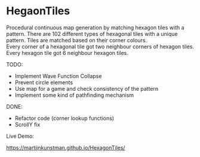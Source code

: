 # HegaonTiles 


Procedural continuous map generation by matching hexagon tiles with a pattern. 
There are 102 different types of hexagonal tiles with a unique pattern. 
Tiles are matched based on their corner colours.  
Every corner of a hexagonal tile got two neighbour corners of hexagon tiles.
Every hexagon tile got 6 neighbour hexagon tiles. 

TODO:  

- Implement Wave Function Collapse 
- Prevent circle elements 
- Use map for a game and check consistency of the pattern 
- Implement some kind of pathfinding mechanism  

DONE:
- Refactor code (corner lookup functions) 
- ScrollY fix 

Live Demo: 

https://martijnkunstman.github.io/HexagonTiles/